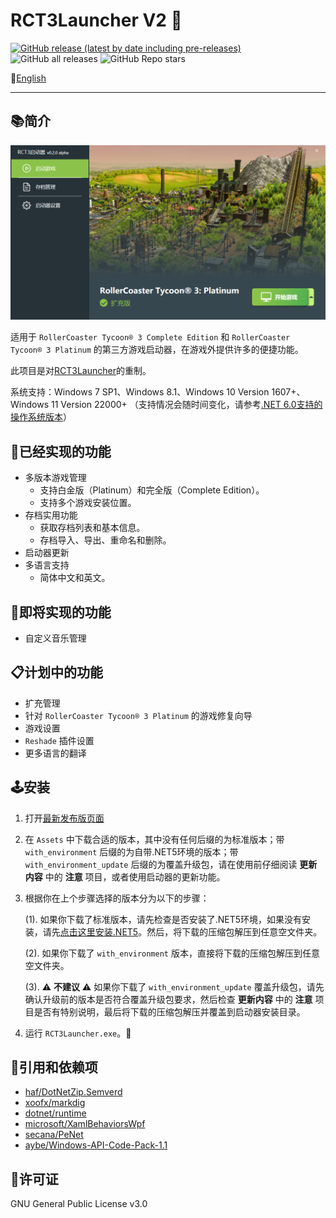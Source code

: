 # **RCT3Launcher V2** 🚀

[![GitHub release (latest by date including pre-releases)](https://img.shields.io/github/v/release/RF103T/RCT3LauncherV2?include_prereleases)](https://github.com/RF103T/RCT3LauncherV2/releases)
![GitHub all releases](https://img.shields.io/github/downloads/RF103T/RCT3LauncherV2/total)
![GitHub Repo stars](https://img.shields.io/github/stars/RF103T/RCT3LauncherV2?style=social)

📖[English](README.md)

---

## 📚简介

![](https://github.com/RF103T/Resources/blob/main/RCT3LauncherV2/Images/MainWindow_Chinese.png)

适用于 `RollerCoaster Tycoon® 3 Complete Edition` 和 `RollerCoaster Tycoon® 3 Platinum` 的第三方游戏启动器，在游戏外提供许多的便捷功能。

此项目是对[RCT3Launcher](https://github.com/RF103T/RCT3Launcher)的重制。

系统支持：Windows 7 SP1、Windows 8.1、Windows 10 Version 1607+、Windows 11 Version 22000+ （支持情况会随时间变化，请参考[.NET 6.0支持的操作系统版本](https://github.com/dotnet/core/blob/main/release-notes/6.0/supported-os.md)）

## 🎈已经实现的功能
+ 多版本游戏管理
    - 支持白金版（Platinum）和完全版（Complete Edition）。
    - 支持多个游戏安装位置。
+ 存档实用功能
    - 获取存档列表和基本信息。
    - 存档导入、导出、重命名和删除。
+ 启动器更新
+ 多语言支持
    - 简体中文和英文。

## 🌈即将实现的功能
+ 自定义音乐管理

## 📋计划中的功能
+ 扩充管理
+ 针对 `RollerCoaster Tycoon® 3 Platinum` 的游戏修复向导
+ 游戏设置
+ `Reshade` 插件设置
+ 更多语言的翻译

## 🕹️安装
1. 打开[最新发布版页面](https://github.com/RF103T/RCT3LauncherV2/releases/latest)
2. 在 `Assets` 中下载合适的版本，其中没有任何后缀的为标准版本；带 `with_environment` 后缀的为自带.NET5环境的版本；带 `with_environment_update` 后缀的为覆盖升级包，请在使用前仔细阅读 **更新内容** 中的 **注意** 项目，或者使用启动器的更新功能。
3. 根据你在上个步骤选择的版本分为以下的步骤：
   
   (1). 如果你下载了标准版本，请先检查是否安装了.NET5环境，如果没有安装，请先[点击这里安装.NET5](https://dotnet.microsoft.com/download/dotnet/5.0/runtime)。然后，将下载的压缩包解压到任意空文件夹。
   
   (2). 如果你下载了 `with_environment` 版本，直接将下载的压缩包解压到任意空文件夹。
   
   (3). ⚠️ **不建议** ⚠️ 如果你下载了 `with_environment_update` 覆盖升级包，请先确认升级前的版本是否符合覆盖升级包要求，然后检查 **更新内容** 中的 **注意** 项目是否有特别说明，最后将下载的压缩包解压并覆盖到启动器安装目录。
   
4. 运行 `RCT3Launcher.exe`。🌴

## 📎引用和依赖项
+ [haf/DotNetZip.Semverd](https://github.com/haf/DotNetZip.Semverd)
+ [xoofx/markdig](https://github.com/xoofx/markdig)
+ [dotnet/runtime](https://github.com/dotnet/runtime)
+ [microsoft/XamlBehaviorsWpf](https://github.com/Microsoft/XamlBehaviorsWpf)
+ [secana/PeNet](https://github.com/secana/PeNet)
+ [aybe/Windows-API-Code-Pack-1.1](https://github.com/aybe/Windows-API-Code-Pack-1.1)

## 📃许可证
GNU General Public License v3.0

